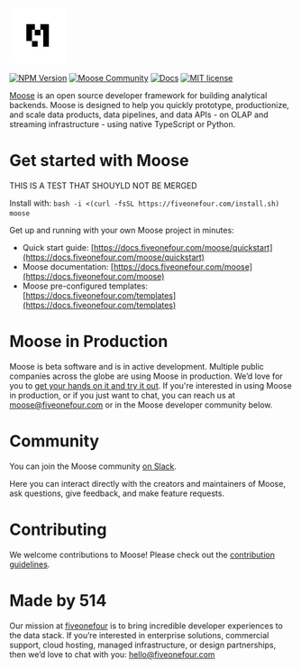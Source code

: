 <a href="https://docs.fiveonefour.com/moose/"><img src="https://raw.githubusercontent.com/514-labs/moose/main/logo-m-light.png" alt="moose logo" height="100px"></a>

[![NPM Version](https://img.shields.io/npm/v/%40514labs%2Fmoose-cli?logo=npm)](https://www.npmjs.com/package/@514labs/moose-cli?activeTab=readme)
[![Moose Community](https://img.shields.io/badge/slack-moose_community-purple.svg?logo=slack)](https://join.slack.com/t/moose-community/shared_invite/zt-2fjh5n3wz-cnOmM9Xe9DYAgQrNu8xKxg)
[![Docs](https://img.shields.io/badge/quick_start-docs-blue.svg)](https://docs.fiveonefour.com/moose/quickstart)
[![MIT license](https://img.shields.io/badge/license-MIT-yellow.svg)](LICENSE)

[Moose](https://docs.fiveonefour.com/moose) is an open source developer framework for building analytical backends. Moose is designed to help you quickly prototype, productionize, and scale data products, data pipelines, and data APIs - on OLAP and streaming infrastructure - using native TypeScript or Python.

# Get started with Moose

THIS IS A TEST THAT SHOUYLD NOT BE MERGED

Install with:
```bash -i <(curl -fsSL https://fiveonefour.com/install.sh) moose```

Get up and running with your own Moose project in minutes:
* Quick start guide: [https://docs.fiveonefour.com/moose/quickstart](https://docs.fiveonefour.com/moose/quickstart)
* Moose documentation: [https://docs.fiveonefour.com/moose](https://docs.fiveonefour.com/moose)
* Moose pre-configured templates: [https://docs.fiveonefour.com/templates](https://docs.fiveonefour.com/templates)

# Moose in Production

Moose is beta software and is in active development. Multiple public companies across the globe are using Moose in production. We’d love for you to [get your hands on it and try it out](https://docs.fiveonefour.com/moose). If you're interested in using Moose in production, or if you just want to chat, you can reach us at [moose@fiveonefour.com](mailto:moose@fiveonefour.com) or in the Moose developer community below.

# Community

You can join the Moose community [on Slack](https://join.slack.com/t/moose-community/shared_invite/zt-2fjh5n3wz-cnOmM9Xe9DYAgQrNu8xKxg).

Here you can interact directly with the creators and maintainers of Moose, ask questions, give feedback, and make feature requests.

# Contributing

We welcome contributions to Moose! Please check out the [contribution guidelines](https://github.com/514-labs/moose/blob/main/CONTRIBUTING.md).

# Made by 514

Our mission at [fiveonefour](https://www.fiveonefour.com/) is to bring incredible developer experiences to the data stack. If you’re interested in enterprise solutions, commercial support, cloud hosting, managed infrastructure, or design partnerships, then we’d love to chat with you: [hello@fiveonefour.com](mailto:hello@fiveonefour.com)
